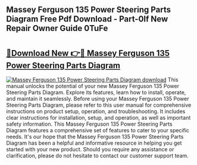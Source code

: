 ## Massey Ferguson 135 Power Steering Parts Diagram Free Pdf Download - Part-0If New Repair Owner Guide 0TuFe

# <h2><a href="http://dfocrq8.blite.top/?on=Massey+Ferguson+135+Power+Steering+Parts+Diagram">🔗Download New 👉🔴 Massey Ferguson 135 Power Steering Parts Diagram</a></h2>

[![Massey Ferguson 135 Power Steering Parts Diagram download](https://i.imgur.com/lujVjoI.png)](http://dfocrq8.blite.top/?on=Massey+Ferguson+135+Power+Steering+Parts+Diagram)
This manual unlocks the potential of your new Massey Ferguson 135 Power Steering Parts Diagram. Explore its features, learn how to install, operate, and maintain it seamlessly. Before using your Massey Ferguson 135 Power Steering Parts Diagram, please refer to this user manual for comprehensive instructions on product setup, operation, and troubleshooting. It includes clear instructions for installation, setup, and operation, as well as important safety information. This Massey Ferguson 135 Power Steering Parts Diagram features a comprehensive set of features to cater to your specific needs. It's our hope that the Massey Ferguson 135 Power Steering Parts Diagram has been a helpful and informative resource in helping you get started with your new product. Should you require any assistance or clarification, please do not hesitate to contact our customer support team.
